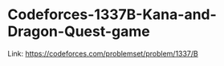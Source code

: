 # Codeforces-1337B-Kana-and-Dragon-Quest-game
Link: https://codeforces.com/problemset/problem/1337/B
